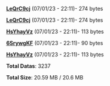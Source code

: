 [**LeQrC9cj**](/data/LeQrC9cj.txt) (07/01/23 - 22:11)- 274 bytes

[**LeQrC9cj**](/data/LeQrC9cj.txt) (07/01/23 - 22:11)- 274 bytes

[**HsYhayVz**](/data/HsYhayVz.txt) (07/01/23 - 22:11)- 113 bytes

[**6SrywgKF**](/data/6SrywgKF.txt) (07/01/23 - 22:11)- 90 bytes

[**HsYhayVz**](/data/HsYhayVz.txt) (07/01/23 - 22:11)- 113 bytes

**Total Datas**: 3237

**Total Size**: 20.59 MB / 20.6 MB